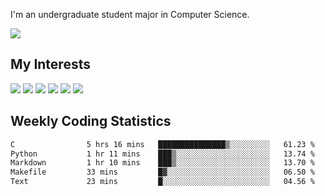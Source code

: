 I'm an undergraduate student major in Computer Science.

![](https://github-readme-stats.vercel.app/api?username=littzhch&theme=radical)

## My Interests

![](https://img.shields.io/badge/Python-3776AB?style=flat&labelColor=FFD43B&logoColor=3776AB&logo=python)
![](https://img.shields.io/badge/C-00599C?style=flat&labelColor=01427d&logoColor=6295cb&logo=c)
![](https://img.shields.io/badge/Rust-ffffff?style=flat&labelColor=ffffff&logoColor=000000&logo=rust)
![](https://img.shields.io/badge/LaTeX-008080?style=flat&labelColor=eeece5&logoColor=008080&logo=latex)
![](https://img.shields.io/badge/OpenGL-5487b2?style=flat&labelColor=ffffff&logoColor=5487b2&logo=opengl)
![](https://img.shields.io/badge/archlinux-1793d1?style=flat&labelColor=333333&logoColor=1793d1&logo=archlinux)

## Weekly Coding Statistics
<!--START_SECTION:waka-->

```txt
C                5 hrs 16 mins   ███████████████▒░░░░░░░░░   61.23 %
Python           1 hr 11 mins    ███▒░░░░░░░░░░░░░░░░░░░░░   13.74 %
Markdown         1 hr 10 mins    ███▒░░░░░░░░░░░░░░░░░░░░░   13.70 %
Makefile         33 mins         █▓░░░░░░░░░░░░░░░░░░░░░░░   06.50 %
Text             23 mins         █░░░░░░░░░░░░░░░░░░░░░░░░   04.56 %
```

<!--END_SECTION:waka-->
